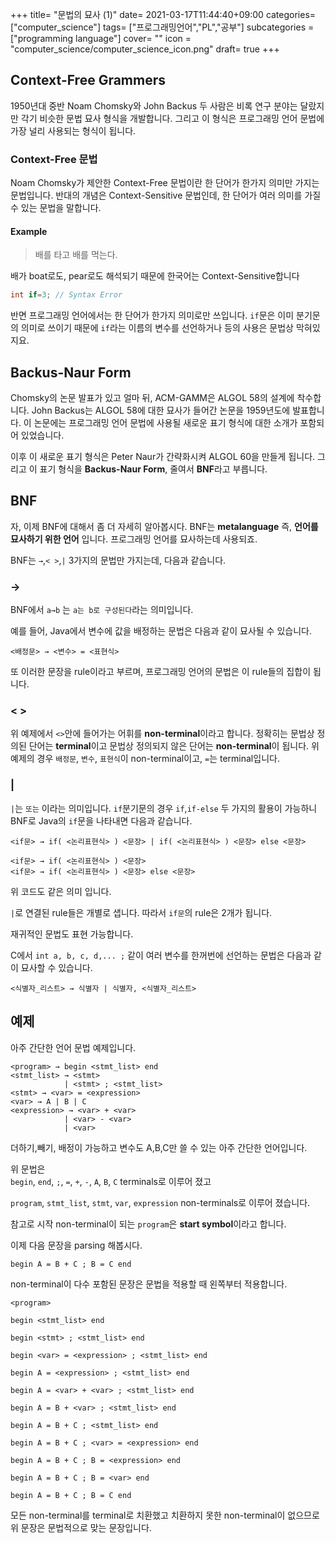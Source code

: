+++
title= "문법의 묘사 (1)"
date= 2021-03-17T11:44:40+09:00
categories= ["computer_science"]
tags= ["프로그래밍언어","PL","공부"]
subcategories = ["programming language"]
cover= ""
icon = "computer_science/computer_science_icon.png"
draft= true
+++

## Context-Free Grammers

1950년대 중반 Noam Chomsky와 John Backus 두 사람은 비록 연구 분야는 달랐지만 각기 비슷한 문법 묘사 형식을 개발합니다. 그리고 이 형식은 프로그래밍 언어 문법에 가장 널리 사용되는 형식이 됩니다.

### Context-Free 문법
Noam Chomsky가 제안한 Context-Free 문법이란 한 단어가 한가지 의미만 가지는 문법입니다. 반대의 개념은 Context-Sensitive 문법인데, 한 단어가 여러 의미를 가질 수 있는 문법을 말합니다.

#### Example
> 배를 타고 배를 먹는다.   

배가 boat로도, pear로도 해석되기 때문에 한국어는 Context-Sensitive합니다

```c
int if=3; // Syntax Error 
```
반면 프로그래밍 언어에서는 한 단어가 한가지 의미로만 쓰입니다.
`if`문은 이미 분기문의 의미로 쓰이기 때문에 `if`라는 이름의 변수를 선언하거나 등의 사용은 문법상 막혀있지요.

## Backus-Naur Form

Chomsky의 논문 발표가 있고 얼마 뒤, ACM-GAMM은 ALGOL 58의 설계에 착수합니다. John Backus는 ALGOL 58에 대한 묘사가 들어간 논문을 1959년도에 발표합니다. 이 논문에는 프로그래밍 언어 문법에 사용될 새로운 표기 형식에 대한 소개가 포함되어 있었습니다.

이후 이 새로운 표기 형식은 Peter Naur가 간략화시켜 ALGOL 60을 만들게 됩니다. 그리고 이 표기 형식을 **Backus-Naur Form**, 줄여서 **BNF**라고 부릅니다. 

## BNF

자, 이제 BNF에 대해서 좀 더 자세히 알아봅시다. BNF는 **metalanguage** 즉, **언어를 묘사하기 위한 언어** 입니다.
프로그래밍 언어를 묘사하는데 사용되죠.

BNF는 `→`,`< >`,`|` 3가지의 문법만 가지는데, 다음과 같습니다.

### →
BNF에서 `a→b` 는 `a는 b로 구성된다`라는 의미입니다.

예를 들어, Java에서 변수에 값을 배정하는 문법은 다음과 같이 묘사될 수 있습니다.
```BNF
<배정문> → <변수> = <표현식>
```
또 이러한 문장을 rule이라고 부르며, 프로그래밍 언어의 문법은 이 rule들의 집합이 됩니다.

### < >

위 예제에서 `<>`안에 들어가는 어휘를 **non-terminal**이라고 합니다. 정확히는 문법상 정의된 단어는 **terminal**이고 문법상 정의되지 않은 단어는 **non-terminal**이 됩니다. 위 예제의 경우 `배정문`, `변수`, `표현식`이 non-terminal이고, `=`는 terminal입니다. 

### |
`|`는 `또는` 이라는 의미입니다. `if`분기문의 경우 `if`,`if-else` 두 가지의 활용이 가능하니 BNF로 Java의 `if`문을 나타내면 다음과 같습니다.

```BNF
<if문> → if( <논리표현식> ) <문장> | if( <논리표현식> ) <문장> else <문장>
```

```BNF
<if문> → if( <논리표현식> ) <문장>
<if문> → if( <논리표현식> ) <문장> else <문장>
```
위 코드도 같은 의미 입니다.

`|`로 연결된 rule들은 개별로 샙니다. 따라서 `if문`의 rule은 2개가 됩니다.

재귀적인 문법도 표현 가능합니다.

C에서 `int a, b, c, d,... ;` 같이 여러 변수를 한꺼번에 선언하는 문법은 다음과 같이 묘사할 수 있습니다.

```BNF
<식별자_리스트> → 식별자 | 식별자, <식별자_리스트>
```

## 예제

아주 간단한 언어 문법 예제입니다.

```BNF
<program> → begin <stmt_list> end
<stmt_list> → <stmt>
            | <stmt> ; <stmt_list>
<stmt> → <var> = <expression>
<var> → A | B | C
<expression> → <var> + <var>
            | <var> - <var>
            | <var>
```

더하기,빼기, 배정이 가능하고 변수도 A,B,C만 쓸 수 있는 아주 간단한 언어입니다.

위 문법은   
`begin`, `end`, `;`, `=`, `+`, `-`, `A`, `B`, `C` terminals로 이루어 졌고  

`program`, `stmt_list`, `stmt`, `var`, `expression` non-terminals로 이루어 졌습니다.

참고로 시작 non-terminal이 되는 `program`은 **start symbol**이라고 합니다. 

이제 다음 문장을 parsing 해봅시다.

```
begin A = B + C ; B = C end
```

non-terminal이 다수 포함된 문장은 문법을 적용할 때 왼쪽부터 적용합니다.

```BNF
<program>

begin <stmt_list> end

begin <stmt> ; <stmt_list> end

begin <var> = <expression> ; <stmt_list> end

begin A = <expression> ; <stmt_list> end

begin A = <var> + <var> ; <stmt_list> end

begin A = B + <var> ; <stmt_list> end

begin A = B + C ; <stmt_list> end

begin A = B + C ; <var> = <expression> end

begin A = B + C ; B = <expression> end

begin A = B + C ; B = <var> end

begin A = B + C ; B = C end
```

모든 non-terminal를 terminal로 치환했고 치환하지 못한 non-terminal이 없으므로 위 문장은 문법적으로 맞는 문장입니다.






